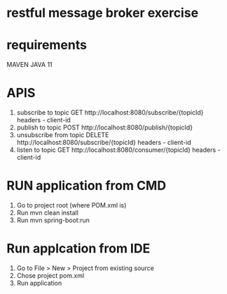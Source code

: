 # restful message broker exercise

# requirements
MAVEN 
JAVA 11 

# APIS 
1) subscribe to topic
GET http://localhost:8080/subscribe/{topicId}
headers - client-id
2) publish to topic
POST http://localhost:8080/publish/{topicId}
3) unsubscribe from topic
DELETE http://localhost:8080/subscribe/{topicId}
headers - client-id
41) listen to topic
GET http://localhost:8080/consumer/{topicId}
headers - client-id

# RUN application from CMD 
1) Go to project root (where POM.xml is) 
2) Run 
mvn clean install
3) Run 
mvn spring-boot:run

# Run applcation from IDE 
1) Go to File > New > Project from existing source 
2) Chose project pom.xml 
3) Run application 


